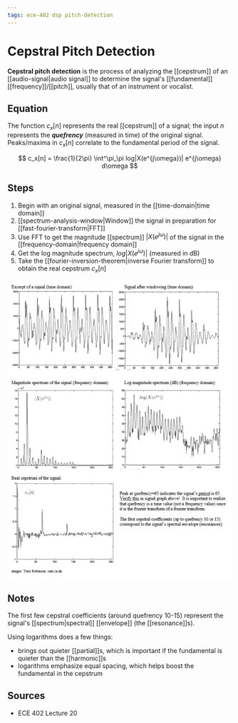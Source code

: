 ```yaml
---
tags: ece-402 dsp pitch-detection
---
```


# Cepstral Pitch Detection

**Cepstral pitch detection** is the process of analyzing the [[cepstrum]] of an [[audio-signal|audio signal]] to determine the signal's [[fundamental]] [[frequency]]/[[pitch]], usually that of an instrument or vocalist.

## Equation

The function $c_x[n]$ represents the real [[cepstrum]] of a signal; the input $n$ represents the **_quefrency_** (measured in time) of the original signal. Peaks/maxima in $c_x[n]$ correlate to the fundamental period of the signal.

$$
c_x[n] = \frac{1}{2\pi} \int^\pi_\pi log|X(e^{j\omega})| e^{j\omega} d\omega
$$

## Steps

1. Begin with an original signal, measured in the [[time-domain|time domain]]
2. [[spectrum-analysis-window|Window]] the signal in preparation for [[fast-fourier-transform|FFT]]
3. Use FFT to get the magnitude [[spectrum]] $|X(e^{j\omega})|$ of the signal in the [[frequency-domain|frequency domain]]
4. Get the log magnitude spectrum, $log|X(e^{j\omega})|$ (measured in dB)
5. Take the [[fourier-inversion-theorem|inverse Fourier transform]] to obtain the real cepstrum $c_x[n]$

![Cepstral pitch detection graphs](../assets/cepstral-pitch-detection-graphs.png)

## Notes

The first few cepstral coefficients (around quefrency 10-15) represent the signal's [[spectrum|spectral]] [[envelope]] (the [[resonance]]s).

Using logarithms does a few things:

- brings out quieter [[partial]]s, which is important if the fundamental is quieter than the [[harmonic]]s
- logarithms emphasize equal spacing, which helps boost the fundamental in the cepstrum

## Sources

- ECE 402 Lecture 20
